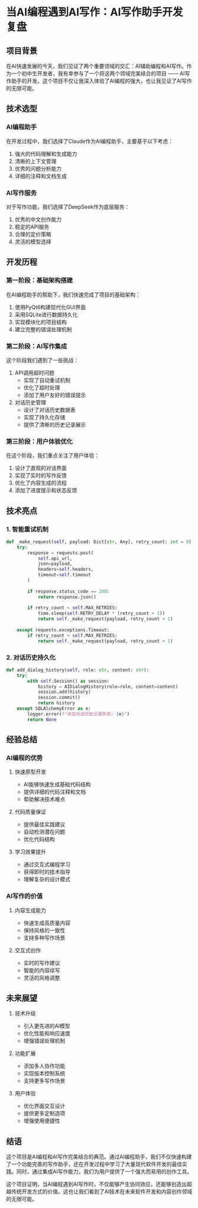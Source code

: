 # 当AI编程遇到AI写作：AI写作助手开发复盘

## 项目背景

在AI快速发展的今天，我们见证了两个重要领域的交汇：AI辅助编程和AI写作。作为一个初中生开发者，我有幸参与了一个将这两个领域完美结合的项目 —— AI写作助手的开发。这个项目不仅让我深入体验了AI编程的强大，也让我见证了AI写作的无限可能。

## 技术选型

### AI编程助手
在开发过程中，我们选择了Claude作为AI编程助手，主要基于以下考虑：
1. 强大的代码理解和生成能力
2. 清晰的上下文管理
3. 优秀的问题分析能力
4. 详细的注释和文档生成

### AI写作服务
对于写作功能，我们选择了DeepSeek作为底层服务：
1. 优秀的中文创作能力
2. 稳定的API服务
3. 合理的定价策略
4. 灵活的模型选择

## 开发历程

### 第一阶段：基础架构搭建
在AI编程助手的帮助下，我们快速完成了项目的基础架构：
1. 使用PyQt6构建现代化GUI界面
2. 采用SQLite进行数据持久化
3. 实现模块化的项目结构
4. 建立完整的错误处理机制

### 第二阶段：AI写作集成
这个阶段我们遇到了一些挑战：
1. API调用超时问题
   - 实现了自动重试机制
   - 优化了超时处理
   - 添加了用户友好的错误提示
2. 对话历史管理
   - 设计了对话历史数据表
   - 实现了持久化存储
   - 提供了清晰的历史记录展示

### 第三阶段：用户体验优化
在这个阶段，我们重点关注了用户体验：
1. 设计了直观的对话界面
2. 实现了实时的写作反馈
3. 优化了内容生成的流程
4. 添加了进度提示和状态反馈

## 技术亮点

### 1. 智能重试机制
```python
def _make_request(self, payload: Dict[str, Any], retry_count: int = 0):
    try:
        response = requests.post(
            self.api_url,
            json=payload,
            headers=self.headers,
            timeout=self.timeout
        )
        
        if response.status_code == 200:
            return response.json()
            
        if retry_count < self.MAX_RETRIES:
            time.sleep(self.RETRY_DELAY * (retry_count + 1))
            return self._make_request(payload, retry_count + 1)
            
    except requests.exceptions.Timeout:
        if retry_count < self.MAX_RETRIES:
            return self._make_request(payload, retry_count + 1)
```

### 2. 对话历史持久化
```python
def add_dialog_history(self, role: str, content: str):
    try:
        with self.Session() as session:
            history = AIDialogHistory(role=role, content=content)
            session.add(history)
            session.commit()
            return history
    except SQLAlchemyError as e:
        logger.error(f"添加对话历史记录失败: {e}")
        return None
```

## 经验总结

### AI编程的优势
1. 快速原型开发
   - AI能够快速生成基础代码结构
   - 提供详细的代码注释和文档
   - 帮助解决技术难点

2. 代码质量保证
   - 提供最佳实践建议
   - 自动检测潜在问题
   - 优化代码结构

3. 学习效果提升
   - 通过交互式编程学习
   - 获得即时的技术指导
   - 理解复杂的设计模式

### AI写作的价值
1. 内容生成能力
   - 快速生成高质量内容
   - 保持风格的一致性
   - 支持多种写作场景

2. 交互式创作
   - 实时的写作建议
   - 智能的内容续写
   - 灵活的风格调整

## 未来展望

1. 技术升级
   - 引入更先进的AI模型
   - 优化性能和响应速度
   - 增强错误处理机制

2. 功能扩展
   - 添加多人协作功能
   - 实现版本控制系统
   - 支持更多写作场景

3. 用户体验
   - 优化界面交互设计
   - 提供更多定制选项
   - 增强使用便捷性

## 结语

这个项目是AI编程和AI写作完美结合的典范。通过AI编程助手，我们不仅快速构建了一个功能完善的写作助手，还在开发过程中学习了大量现代软件开发的最佳实践。同时，通过集成AI写作能力，我们为用户提供了一个强大而易用的创作工具。

这个项目证明，当AI编程遇到AI写作时，不仅能够产生协同效应，还能够创造出超越传统开发方式的价值。这也让我们看到了AI技术在未来软件开发和内容创作领域的无限可能。 